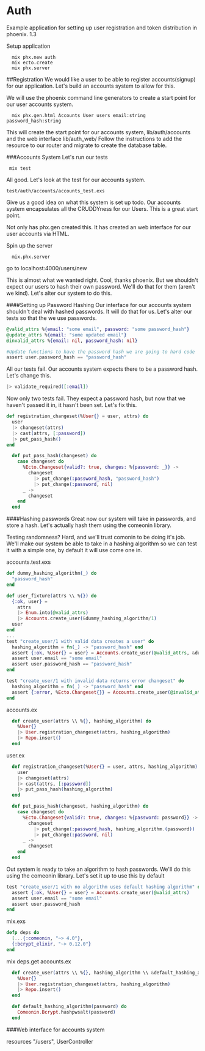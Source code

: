 # Auth
Example application for setting up user registration and token distribution in phoenix. 1.3

Setup application
```
  mix phx.new auth
  mix ecto.create
  mix phx.server
```

##Registration
We would like a user to be able to register accounts(signup) for our application.
Let's build an accounts system to allow for this.

We will use the phoenix command line generators to create a start point for our user accounts system.  

```
  mix phx.gen.html Accounts User users email:string password_hash:string
```
This will create the start point for our accounts system, lib/auth/accounts and the web interface lib/auth_web/
Follow the instructions to add the resource to our router and migrate to create the database table.

###Accounts System
Let's run our tests
```
 mix test
```
All good. Let's look at the test for our accounts system.
```
test/auth/accounts/accounts_test.exs
```

Give us a good idea on what this system is set up todo.  Our accounts system encapsulates all the CRUDDYness for our Users.  This is a great start point.  


Not only has phx.gen created this.  It has created an web interface for our user accounts via HTML.

Spin up the server
```
  mix.phx.server
```
go to localhost:4000/users/new

This is almost what we wanted right.  Cool, thanks phoenix.  But we shouldn't expect our users to hash their own password.  We'll do that for them (aren't we kind).  Let's alter our system to do this.

####Setting up Password Hashing
Our interface for our accounts system shouldn't deal with hashed passwords. It will do that for us.  Let's alter our tests so that the we use passwords.

``` elixir
@valid_attrs %{email: "some email", password: "some password_hash"}
@update_attrs %{email: "some updated email"}
@invalid_attrs %{email: nil, password_hash: nil}

#Update functions to have the password hash we are going to hard code
assert user.password_hash == "password_hash"
```
All our tests fail.  Our accounts system expects there to be a password hash. Let's change this.

``` elixir
|> validate_required([:email])
```

Now only two tests fail.  They expect a password hash,  but now that we haven't passed it in, it hasn't been set. Let's fix this.

``` elixir
def registration_changeset(%User{} = user, attrs) do
  user
  |> changeset(attrs)
  |> cast(attrs, [:password])
  |> put_pass_hash()
end
```
```elixir
  def put_pass_hash(changeset) do
    case changeset do
      %Ecto.Changeset{valid?: true, changes: %{password: _}} ->
        changeset
          |> put_change(:password_hash, "password_hash")
          |> put_change(:password, nil)
      _ ->
        changeset
    end
  end
```

####Hashing passwords
Great  now our system will take in passwords, and store a hash. Let's actually hash them using the comeonin library.

Testing randomness? Hard, and we'll trust comonin to be doing it's job.  We'll make our system be able to take in a hashing algorithm so we can test it with a simple one,  by default it will use come one in.

accounts.test.exs
``` elixir
def dummy_hashing_algorithm(_) do
  "password_hash"
end

def user_fixture(attrs \\ %{}) do
  {:ok, user} =
    attrs
    |> Enum.into(@valid_attrs)
    |> Accounts.create_user(&dummy_hashing_algorithm/1)
  user
end
...
test "create_user/1 with valid data creates a user" do
  hashing_algorithm = fn(_) -> "password_hash" end
  assert {:ok, %User{} = user} = Accounts.create_user(@valid_attrs, &dummy_hashing_algorithm/1)
  assert user.email == "some email"
  assert user.password_hash == "password_hash"
end

test "create_user/1 with invalid data returns error changeset" do
  hashing_algorithm = fn(_) -> "password_hash" end
  assert {:error, %Ecto.Changeset{}} = Accounts.create_user(@invalid_attrs, &dummy_hashing_algorithm/1)
end
```

accounts.ex
```elixir
  def create_user(attrs \\ %{}, hashing_algorithm) do
    %User{}
    |> User.registration_changeset(attrs, hashing_algorithm)
    |> Repo.insert()
  end
```

user.ex
```elixir
  def registration_changeset(%User{} = user, attrs, hashing_algorithm) do
    user
    |> changeset(attrs)
    |> cast(attrs, [:password])
    |> put_pass_hash(hashing_algorithm)
  end

  def put_pass_hash(changeset, hashing_algorithm) do
    case changeset do
      %Ecto.Changeset{valid?: true, changes: %{password: password}} ->
        changeset
          |> put_change(:password_hash, hashing_algorithm.(password))
          |> put_change(:password, nil)
      _ ->
        changeset
    end
  end
```

Out system is ready to take an algorithm to hash passwords.  We'll do this using the comeonin library. Let's set it up to use this by default
``` elixir
test "create_user/1 with no algorithm uses default hashing algorithm" do
  assert {:ok, %User{} = user} = Accounts.create_user(@valid_attrs)
  assert user.email == "some email"
  assert user.password_hash
end
```
mix.exs
``` elixir
defp deps do
  [...{:comeonin, "~> 4.0"},
  {:bcrypt_elixir, "~> 0.12.0"}
end
```
mix deps.get
accounts.ex
```elixir
  def create_user(attrs \\ %{}, hashing_algorithm \\ &default_hashing_algorithm/1) do
    %User{}
    |> User.registration_changeset(attrs, hashing_algorithm)
    |> Repo.insert()
  end

  def default_hashing_algorithm(password) do
    Comeonin.Bcrypt.hashpwsalt(password)
  end
```
<!-- Let's set up our test to expect a password -->
<!-- We would like to be able to create users and store them in the database.  

Phoenix uses the Ecto library to handle data persitance.  We can use the command line tools to help us generate a schema for the User table. -->





###Web interface for accounts system
<!-- We will do this by allowing them to get a form.
http://localhost:4000/registrations/new -->
resources "/users", UserController
